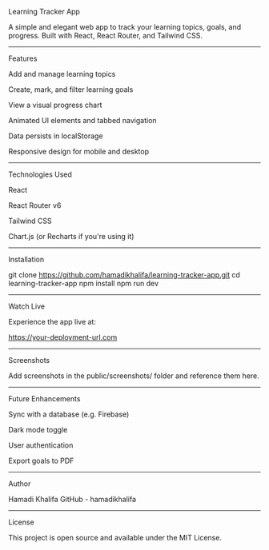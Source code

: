 Learning Tracker App

A simple and elegant web app to track your learning topics, goals, and progress. Built with React, React Router, and Tailwind CSS.


---

Features

Add and manage learning topics

Create, mark, and filter learning goals

View a visual progress chart

Animated UI elements and tabbed navigation

Data persists in localStorage

Responsive design for mobile and desktop



---

Technologies Used

React

React Router v6

Tailwind CSS

Chart.js (or Recharts if you're using it)



---

Installation

git clone https://github.com/hamadikhalifa/learning-tracker-app.git
cd learning-tracker-app
npm install
npm run dev


---

Watch Live

Experience the app live at:

https://your-deployment-url.com


---

Screenshots

Add screenshots in the public/screenshots/ folder and reference them here.


---

Future Enhancements

Sync with a database (e.g. Firebase)

Dark mode toggle

User authentication

Export goals to PDF



---

Author

Hamadi Khalifa
GitHub - hamadikhalifa


---

License

This project is open source and available under the MIT License.

